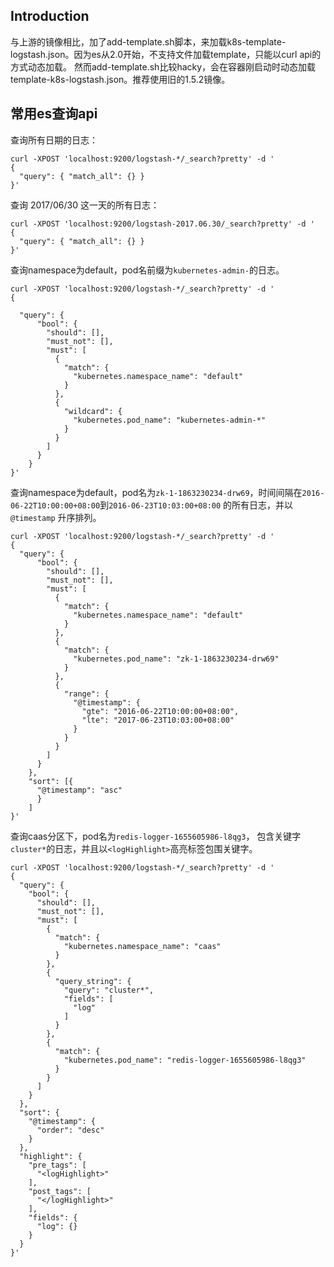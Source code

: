 ## Introduction
与上游的镜像相比，加了add-template.sh脚本，来加载k8s-template-logstash.json。因为es从2.0开始，不支持文件加载template，只能以curl api的方式动态加载。
然而add-template.sh比较hacky，会在容器刚启动时动态加载template-k8s-logstash.json。推荐使用旧的1.5.2镜像。


## 常用es查询api
查询所有日期的日志：
```
curl -XPOST 'localhost:9200/logstash-*/_search?pretty' -d '
{
  "query": { "match_all": {} }
}'
```
查询 2017/06/30 这一天的所有日志：
```
curl -XPOST 'localhost:9200/logstash-2017.06.30/_search?pretty' -d '
{
  "query": { "match_all": {} }
}'
```

查询namespace为default，pod名前缀为`kubernetes-admin-`的日志。
```
curl -XPOST 'localhost:9200/logstash-*/_search?pretty' -d '
{

  "query": {
      "bool": {
        "should": [],
        "must_not": [],
        "must": [
          {
            "match": {
              "kubernetes.namespace_name": "default"
            }
          },
          {
            "wildcard": {
              "kubernetes.pod_name": "kubernetes-admin-*"
            }
          }
        ]
      }
    }
}'
```

查询namespace为default，pod名为`zk-1-1863230234-drw69`，时间间隔在`2016-06-22T10:00:00+08:00`到`2016-06-23T10:03:00+08:00` 的所有日志，并以`@timestamp` 升序排列。
```
curl -XPOST 'localhost:9200/logstash-*/_search?pretty' -d '
{
  "query": {
      "bool": {
        "should": [],
        "must_not": [],
        "must": [
          {
            "match": {
              "kubernetes.namespace_name": "default"
            }
          },
          {
            "match": {
              "kubernetes.pod_name": "zk-1-1863230234-drw69"
            }
          },
          {
            "range": {
              "@timestamp": {
                "gte": "2016-06-22T10:00:00+08:00",
                "lte": "2017-06-23T10:03:00+08:00"
              }
            }
          }
        ]
      }
    },
    "sort": [{
      "@timestamp": "asc"
      }
    ]
}'
```

查询caas分区下，pod名为`redis-logger-1655605986-l8qg3`， 包含关键字`cluster*`的日志，并且以`<logHighlight>`高亮标签包围关键字。
```
curl -XPOST 'localhost:9200/logstash-*/_search?pretty' -d '
{
  "query": {
    "bool": {
      "should": [],
      "must_not": [],
      "must": [
        {
          "match": {
            "kubernetes.namespace_name": "caas"
          }
        },
        {
          "query_string": {
            "query": "cluster*",
            "fields": [
              "log"
            ]
          }
        },
        {
          "match": {
            "kubernetes.pod_name": "redis-logger-1655605986-l8qg3"
          }
        }
      ]
    }
  },
  "sort": {
    "@timestamp": {
      "order": "desc"
    }
  },
  "highlight": {
    "pre_tags": [
      "<logHighlight>"
    ],
    "post_tags": [
      "</logHighlight>"
    ],
    "fields": {
      "log": {}
    }
  }
}'
```
